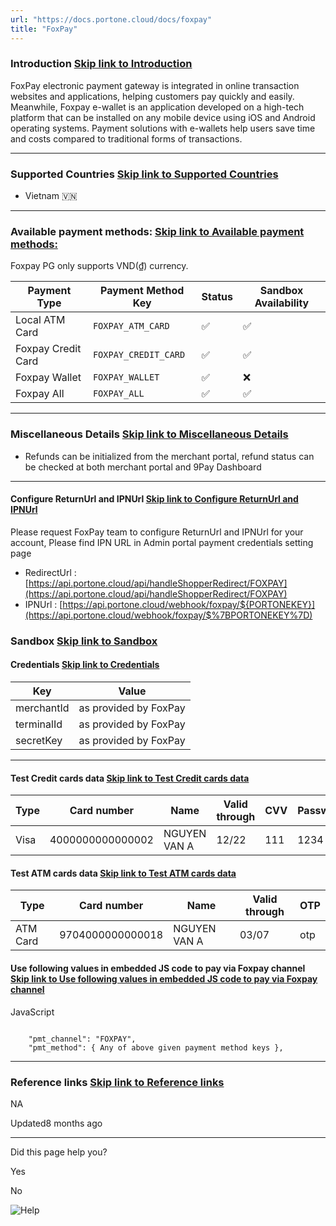 ```yaml
---
url: "https://docs.portone.cloud/docs/foxpay"
title: "FoxPay"
---
```


### Introduction   [Skip link to Introduction](https://docs.portone.cloud/docs/foxpay\#introduction)

FoxPay electronic payment gateway is integrated in online transaction websites and applications, helping customers pay quickly and easily. Meanwhile, Foxpay e-wallet is an application developed on a high-tech platform that can be installed on any mobile device using iOS and Android operating systems. Payment solutions with e-wallets help users save time and costs compared to traditional forms of transactions.

* * *

### Supported Countries   [Skip link to Supported Countries](https://docs.portone.cloud/docs/foxpay\#supported-countries)

- Vietnam 🇻🇳

* * *

### Available payment methods:   [Skip link to Available payment methods:](https://docs.portone.cloud/docs/foxpay\#available-payment-methods)

Foxpay PG only supports VND(₫) currency.

| Payment Type | Payment Method Key | Status | Sandbox Availability |
| --- | --- | --- | --- |
| Local ATM Card | `FOXPAY_ATM_CARD` | ✅ | ✅ |
| Foxpay Credit Card | `FOXPAY_CREDIT_CARD` | ✅ | ✅ |
| Foxpay Wallet | `FOXPAY_WALLET` | ✅ | ❌ |
| Foxpay All | `FOXPAY_ALL` | ✅ | ✅ |

* * *

### Miscellaneous Details   [Skip link to Miscellaneous Details](https://docs.portone.cloud/docs/foxpay\#miscellaneous-details)

- Refunds can be initialized from the merchant portal, refund status can be checked at both merchant portal and 9Pay Dashboard

* * *

#### Configure ReturnUrl and IPNUrl   [Skip link to Configure ReturnUrl and IPNUrl](https://docs.portone.cloud/docs/foxpay\#configure-returnurl-and-ipnurl)

Please request FoxPay team to configure ReturnUrl and IPNUrl for your account, Please find IPN URL in Admin portal payment credentials setting page

- RedirectUrl : [https://api.portone.cloud/api/handleShopperRedirect/FOXPAY](https://api.portone.cloud/api/handleShopperRedirect/FOXPAY)
- IPNUrl : [https://api.portone.cloud/webhook/foxpay/${PORTONEKEY}](https://api.portone.cloud/webhook/foxpay/$%7BPORTONEKEY%7D)

### Sandbox   [Skip link to Sandbox](https://docs.portone.cloud/docs/foxpay\#sandbox)

#### Credentials   [Skip link to Credentials](https://docs.portone.cloud/docs/foxpay\#credentials)

| Key | Value |
| --- | --- |
| merchantId | as provided by FoxPay |
| terminalId | as provided by FoxPay |
| secretKey | as provided by FoxPay |

* * *

#### Test Credit cards data   [Skip link to Test Credit cards data](https://docs.portone.cloud/docs/foxpay\#test-credit-cards-data)

| Type | Card number | Name | Valid through | CVV | Password |
| --- | --- | --- | --- | --- | --- |
| Visa | 4000000000000002 | NGUYEN VAN A | 12/22 | 111 | 1234 |

#### Test ATM cards data   [Skip link to Test ATM cards data](https://docs.portone.cloud/docs/foxpay\#test-atm-cards-data)

| Type | Card number | Name | Valid through | OTP |
| --- | --- | --- | --- | --- |
| ATM Card | 9704000000000018 | NGUYEN VAN A | 03/07 | otp |

#### Use following values in embedded JS code to pay via Foxpay channel   [Skip link to Use following values in embedded JS code to pay via Foxpay channel](https://docs.portone.cloud/docs/foxpay\#use-following-values-in-embedded-js-code-to-pay-via-foxpay-channel)

JavaScript

```rdmd-code lang-javascript theme-light

    "pmt_channel": "FOXPAY",
    "pmt_method": { Any of above given payment method keys },

```

* * *

### Reference links   [Skip link to Reference links](https://docs.portone.cloud/docs/foxpay\#reference-links)

NA

Updated8 months ago

* * *

Did this page help you?

Yes

No

![Help](https://cdn.jsdelivr.net/gh/iamport-intl/portone-devx-chatbot-widget@production/public/chat-intro1.svg)